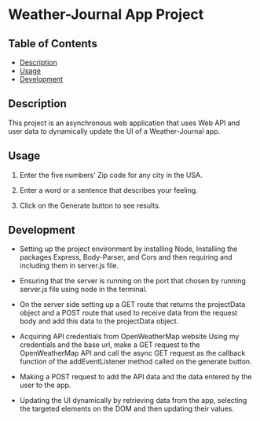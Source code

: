 # Weather-Journal App Project

## Table of Contents

* [Description](#description)
* [Usage](#usage)
* [Development](#development)

## Description

This project is an asynchronous web application that uses Web API and user data to dynamically update the UI of a Weather-Journal app.

## Usage

1. Enter the five numbers' Zip code for any city in the USA.

2. Enter a word or a sentence that describes your feeling.

3. Click on the Generate button to see results.

## Development

- Setting up the project environment by installing Node, Installing the packages Express, Body-Parser, and Cors and then requiring and including them in server.js file.

- Ensuring that the server is running on the port that chosen by running server.js file using node in the terminal.

- On the server side setting up a GET route that returns the projectData object and a POST route that used to receive data from the request body and add this data to the projectData object.

- Acquiring API credentials from OpenWeatherMap website Using my credentials and the base url, make a GET request to the OpenWeatherMap API and call the async GET request as the callback function of the addEventListener method called on the generate button.

- Making a POST request to add the API data and the data entered by the user to the app.

- Updating the UI dynamically by retrieving data from the app, selecting the targeted elements on the DOM and then updating their values.
